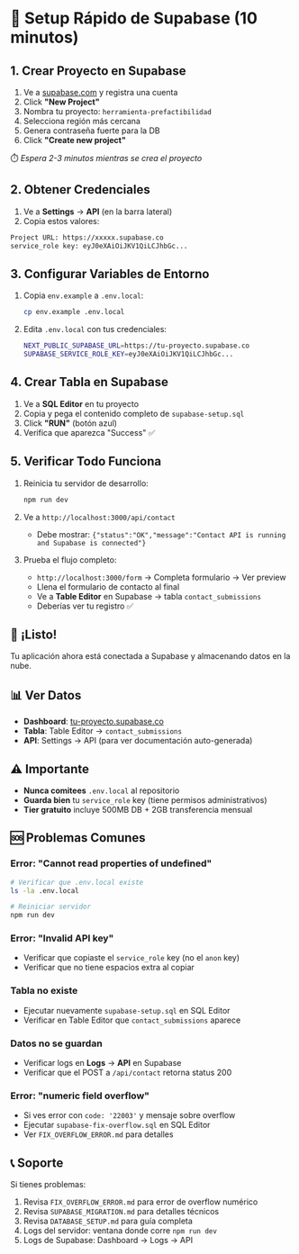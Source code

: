 # 🚀 Setup Rápido de Supabase (10 minutos)

## 1. Crear Proyecto en Supabase

1. Ve a [supabase.com](https://supabase.com) y registra una cuenta
2. Click **"New Project"**
3. Nombra tu proyecto: `herramienta-prefactibilidad`
4. Selecciona región más cercana
5. Genera contraseña fuerte para la DB
6. Click **"Create new project"**

⏱️ *Espera 2-3 minutos mientras se crea el proyecto*

## 2. Obtener Credenciales

1. Ve a **Settings** → **API** (en la barra lateral)
2. Copia estos valores:

```bash
Project URL: https://xxxxx.supabase.co
service_role key: eyJ0eXAiOiJKV1QiLCJhbGc...
```

## 3. Configurar Variables de Entorno

1. Copia `env.example` a `.env.local`:
   ```bash
   cp env.example .env.local
   ```

2. Edita `.env.local` con tus credenciales:
   ```bash
   NEXT_PUBLIC_SUPABASE_URL=https://tu-proyecto.supabase.co
   SUPABASE_SERVICE_ROLE_KEY=eyJ0eXAiOiJKV1QiLCJhbGc...
   ```

## 4. Crear Tabla en Supabase

1. Ve a **SQL Editor** en tu proyecto
2. Copia y pega el contenido completo de `supabase-setup.sql`
3. Click **"RUN"** (botón azul)
4. Verifica que aparezca "Success" ✅

## 5. Verificar Todo Funciona

1. Reinicia tu servidor de desarrollo:
   ```bash
   npm run dev
   ```

2. Ve a `http://localhost:3000/api/contact`
   - Debe mostrar: `{"status":"OK","message":"Contact API is running and Supabase is connected"}`

3. Prueba el flujo completo:
   - `http://localhost:3000/form` → Completa formulario → Ver preview
   - Llena el formulario de contacto al final
   - Ve a **Table Editor** en Supabase → tabla `contact_submissions`
   - Deberías ver tu registro ✅

## 🎉 ¡Listo!

Tu aplicación ahora está conectada a Supabase y almacenando datos en la nube.

## 📊 Ver Datos

- **Dashboard**: [tu-proyecto.supabase.co](https://supabase.com/dashboard)
- **Tabla**: Table Editor → `contact_submissions`
- **API**: Settings → API (para ver documentación auto-generada)

## ⚠️ Importante

- **Nunca comitees** `.env.local` al repositorio
- **Guarda bien** tu `service_role` key (tiene permisos administrativos)
- **Tier gratuito** incluye 500MB DB + 2GB transferencia mensual

## 🆘 Problemas Comunes

### Error: "Cannot read properties of undefined"
```bash
# Verificar que .env.local existe
ls -la .env.local

# Reiniciar servidor
npm run dev
```

### Error: "Invalid API key"
- Verificar que copiaste el `service_role` key (no el `anon` key)
- Verificar que no tiene espacios extra al copiar

### Tabla no existe
- Ejecutar nuevamente `supabase-setup.sql` en SQL Editor
- Verificar en Table Editor que `contact_submissions` aparece

### Datos no se guardan
- Verificar logs en **Logs** → **API** en Supabase  
- Verificar que el POST a `/api/contact` retorna status 200

### Error: "numeric field overflow"
- Si ves error con `code: '22003'` y mensaje sobre overflow
- Ejecutar `supabase-fix-overflow.sql` en SQL Editor
- Ver `FIX_OVERFLOW_ERROR.md` para detalles

## 📞 Soporte

Si tienes problemas:
1. Revisa `FIX_OVERFLOW_ERROR.md` para error de overflow numérico
2. Revisa `SUPABASE_MIGRATION.md` para detalles técnicos
3. Revisa `DATABASE_SETUP.md` para guía completa
4. Logs del servidor: ventana donde corre `npm run dev`
5. Logs de Supabase: Dashboard → Logs → API

